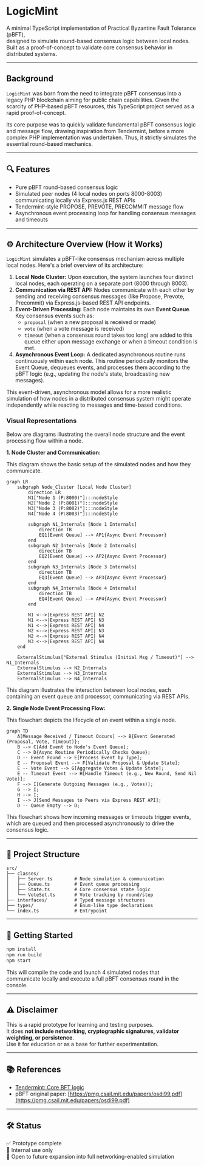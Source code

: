 # LogicMint

A minimal TypeScript implementation of Practical Byzantine Fault Tolerance (pBFT),  
designed to simulate round-based consensus logic between local nodes.  
Built as a proof-of-concept to validate core consensus behavior in distributed systems.  

---

## Background

`LogicMint` was born from the need to integrate pBFT consensus into a legacy PHP blockchain aiming for public chain capabilities. Given the scarcity of PHP-based pBFT resources, this TypeScript project served as a rapid proof-of-concept.

Its core purpose was to quickly validate fundamental pBFT consensus logic and message flow, drawing inspiration from Tendermint, before a more complex PHP implementation was undertaken. Thus, it strictly simulates the essential round-based mechanics.

---

## 🔍 Features

- Pure pBFT round-based consensus logic
- Simulated peer nodes (4 local nodes on ports 8000-8003) communicating locally via Express.js REST APIs
- Tendermint-style PROPOSE, PREVOTE, PRECOMMIT message flow
- Asynchronous event processing loop for handling consensus messages and timeouts

---

## ⚙️ Architecture Overview (How it Works)

`LogicMint` simulates a pBFT-like consensus mechanism across multiple local nodes. Here's a brief overview of its architecture:

1.  **Local Node Cluster:** Upon execution, the system launches four distinct local nodes, each operating on a separate port (8000 through 8003).
2.  **Communication via REST API:** Nodes communicate with each other by sending and receiving consensus messages (like Propose, Prevote, Precommit) via Express.js-based REST API endpoints.
3.  **Event-Driven Processing:** Each node maintains its own **Event Queue**. Key consensus events such as:
    * `proposal` (when a new proposal is received or made)
    * `vote` (when a vote message is received)
    * `timeout` (when a consensus round takes too long)
    are added to this queue either upon message exchange or when a timeout condition is met.
4.  **Asynchronous Event Loop:** A dedicated asynchronous routine runs continuously within each node. This routine periodically monitors the Event Queue, dequeues events, and processes them according to the pBFT logic (e.g., updating the node's state, broadcasting new messages).

This event-driven, asynchronous model allows for a more realistic simulation of how nodes in a distributed consensus system might operate independently while reacting to messages and time-based conditions.

### Visual Representations

Below are diagrams illustrating the overall node structure and the event processing flow within a node.

**1. Node Cluster and Communication:**

This diagram shows the basic setup of the simulated nodes and how they communicate.

```mermaid
graph LR
    subgraph Node_Cluster [Local Node Cluster]
        direction LR
        N1["Node 1 (P:8000)"]:::nodeStyle
        N2["Node 2 (P:8001)"]:::nodeStyle
        N3["Node 3 (P:8002)"]:::nodeStyle
        N4["Node 4 (P:8003)"]:::nodeStyle

        subgraph N1_Internals [Node 1 Internals]
            direction TB
            EQ1[Event Queue] --> AP1{Async Event Processor}
        end
        subgraph N2_Internals [Node 2 Internals]
            direction TB
            EQ2[Event Queue] --> AP2{Async Event Processor}
        end
        subgraph N3_Internals [Node 3 Internals]
            direction TB
            EQ3[Event Queue] --> AP3{Async Event Processor}
        end
        subgraph N4_Internals [Node 4 Internals]
            direction TB
            EQ4[Event Queue] --> AP4{Async Event Processor}
        end

        N1 <-->|Express REST API| N2
        N1 <-->|Express REST API| N3
        N1 <-->|Express REST API| N4
        N2 <-->|Express REST API| N3
        N2 <-->|Express REST API| N4
        N3 <-->|Express REST API| N4
    end

    ExternalStimulus["External Stimulus (Initial Msg / Timeout)"] --> N1_Internals
    ExternalStimulus --> N2_Internals
    ExternalStimulus --> N3_Internals
    ExternalStimulus --> N4_Internals
```
This diagram illustrates the interaction between local nodes, each containing an event queue and processor, communicating via REST APIs.

**2. Single Node Event Processing Flow:**

This flowchart depicts the lifecycle of an event within a single node.

```mermaid
graph TD
    A[Message Received / Timeout Occurs] --> B{Event Generated (Proposal, Vote, Timeout)};
    B --> C[Add Event to Node's Event Queue];
    C --> D{Async Routine Periodically Checks Queue};
    D -- Event Found --> E[Process Event by Type];
    E -- Proposal Event --> F[Validate Proposal & Update State];
    E -- Vote Event --> G[Aggregate Votes & Update State];
    E -- Timeout Event --> H[Handle Timeout (e.g., New Round, Send Nil Vote)];
    F --> I[Generate Outgoing Messages (e.g., Votes)];
    G --> I;
    H --> I;
    I --> J[Send Messages to Peers via Express REST API];
    D -- Queue Empty --> D;
```
This flowchart shows how incoming messages or timeouts trigger events, which are queued and then processed asynchronously to drive the consensus logic.

---

## 📁 Project Structure

```
src/
├── classes/
│   ├── Server.ts        # Node simulation & communication
│   ├── Queue.ts         # Event queue processing
│   ├── State.ts         # Core consensus state logic
│   └── VoteSet.ts       # Vote tracking by round/step
├── interfaces/          # Typed message structures
├── types/               # Enum-like type declarations
└── index.ts             # Entrypoint
```

---

## 🚀 Getting Started

```bash
npm install
npm run build
npm start
```

This will compile the code and launch 4 simulated nodes that  
communicate locally and execute a full pBFT consensus round in the console.

---

## ⚠️ Disclaimer

This is a rapid prototype for learning and testing purposes.  
It does **not include networking, cryptographic signatures, validator weighting, or persistence**.  
Use it for education or as a base for further experimentation.

---

## 📚 References

- [Tendermint: Core BFT logic](https://github.com/tendermint/tendermint)
- pBFT original paper: [https://pmg.csail.mit.edu/papers/osdi99.pdf](https://pmg.csail.mit.edu/papers/osdi99.pdf)

---

## 🛠️ Status

✅ Prototype complete  
🧪 Internal use only  
🌱 Open to future expansion into full networking-enabled simulation
